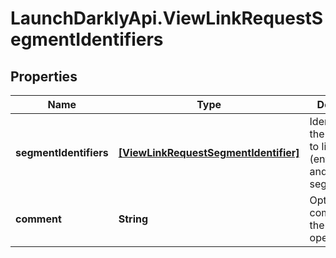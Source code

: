 # LaunchDarklyApi.ViewLinkRequestSegmentIdentifiers

## Properties

Name | Type | Description | Notes
------------ | ------------- | ------------- | -------------
**segmentIdentifiers** | [**[ViewLinkRequestSegmentIdentifier]**](ViewLinkRequestSegmentIdentifier.md) | Identifiers of the segments to link/unlink (environmentId and segmentKey) | 
**comment** | **String** | Optional comment for the link/unlink operation | [optional] [default to &#39;&#39;]


